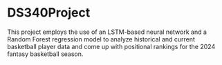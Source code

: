 # DS340Project

This project employs the use of an LSTM-based neural network and a Random Forest regression model to analyze historical and current basketball player data and come up with positional rankings for the 2024 fantasy basketball season.
